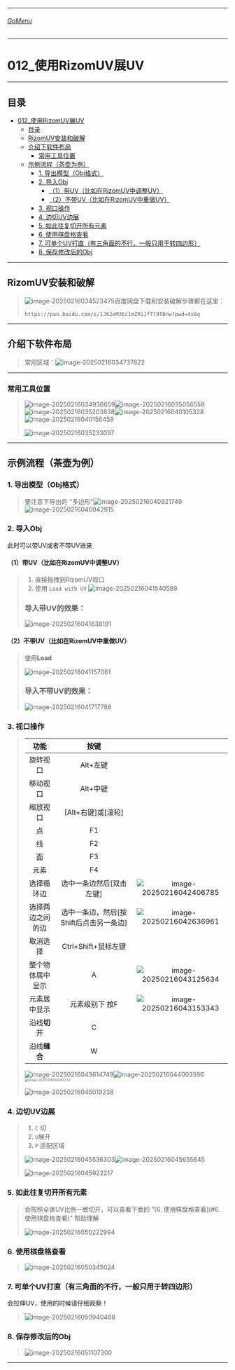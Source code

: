 

___________________________________________________________________________________________
###### [GoMenu](../3DMaxBasicsMenu.md)
___________________________________________________________________________________________
# 012_使用RizomUV展UV


___________________________________________________________________________________________


## 目录

- [012\_使用RizomUV展UV](#012_使用rizomuv展uv)
  - [目录](#目录)
  - [RizomUV安装和破解](#rizomuv安装和破解)
  - [介绍下软件布局](#介绍下软件布局)
    - [常用工具位置](#常用工具位置)
  - [示例流程（茶壶为例）](#示例流程茶壶为例)
    - [1. 导出模型（Obj格式）](#1-导出模型obj格式)
    - [2. 导入Obj](#2-导入obj)
      - [（1）带UV（比如在RizomUV中调整UV）](#1带uv比如在rizomuv中调整uv)
      - [（2）不带UV（比如在RizomUV中重做UV）](#2不带uv比如在rizomuv中重做uv)
    - [3. 视口操作](#3-视口操作)
    - [4. 边切UV边展](#4-边切uv边展)
    - [5. 如此往复切开所有元素](#5-如此往复切开所有元素)
    - [6. 使用棋盘格查看](#6-使用棋盘格查看)
    - [7. 可单个UV打直（有三角面的不行，一般只用于转四边形）](#7-可单个uv打直有三角面的不行一般只用于转四边形)
    - [8. 保存修改后的Obj](#8-保存修改后的obj)


------

## RizomUV安装和破解

> ![image-20250216034523475](./Image/3DMaxBaseV012/image-20250216034523475.png)百度网盘下载和安装破解步骤都在这里：
>
> ```
> https://pan.baidu.com/s/1J02eM3Ec1mZRiJfTl9TBnw?pwd=4x8q
> ```

------

## 介绍下软件布局

> 常用区域：![image-20250216034737822](./Image/3DMaxBaseV012/image-20250216034737822.png)

------

### 常用工具位置

> ![image-20250216034936659](./Image/3DMaxBaseV012/image-20250216034936659.png)![image-20250216035056558](./Image/3DMaxBaseV012/image-20250216035056558.png)![image-20250216035203838](./Image/3DMaxBaseV012/image-20250216035203838.png)![image-20250216040105328](./Image/3DMaxBaseV012/image-20250216040105328.png)![image-20250216040156459](./Image/3DMaxBaseV012/image-20250216040156459.png)
>
> ![image-20250216035233097](./Image/3DMaxBaseV012/image-20250216035233097.png)

------

## 示例流程（茶壶为例）

### 1. 导出模型（Obj格式）

> 要注意下导出的 "多边形"![image-20250216040921749](./Image/3DMaxBaseV012/image-20250216040921749.png)![image-20250216040942915](./Image/3DMaxBaseV012/image-20250216040942915.png)

### 2. 导入Obj

此时可以带UV或者不带UV进来

#### （1）带UV（比如在RizomUV中调整UV）

> 1. 直接拖拽到RizomUV视口
> 2. 使用 `Load with UV` ![image-20250216041540589](./Image/3DMaxBaseV012/image-20250216041540589.png)
>
> ### 导入带UV的效果：
>
> ![image-20250216041638191](./Image/3DMaxBaseV012/image-20250216041638191.png)

#### （2）不带UV（比如在RizomUV中重做UV）

> 使用**Load**
>
> ![image-20250216041157061](./Image/3DMaxBaseV012/image-20250216041157061.png)
>
> ### 导入不带UV的效果：
>
> ![image-20250216041717788](./Image/3DMaxBaseV012/image-20250216041717788.png)

### 3. 视口操作

> |       功能       |                  按键                   |                                                              |
> | :--------------: | :-------------------------------------: | :----------------------------------------------------------: |
> |     旋转视口     |                Alt+左键                 |                                                              |
> |     移动视口     |                Alt+中键                 |                                                              |
> |     缩放视口     |           [Alt+右键]或[滚轮]            |                                                              |
> |        点        |                   F1                    |                                                              |
> |        线        |                   F2                    |                                                              |
> |        面        |                   F3                    |                                                              |
> |       元素       |                   F4                    |                                                              |
> |    选择循环边    |        选中一条边然后[双击左键]         | ![image-20250216042406785](./Image/3DMaxBaseV012/image-20250216042406785.png) |
> | 选择两边之间的边 | 选中一条边，然后[按Shift后点击另一条边] | ![image-20250216042636961](./Image/3DMaxBaseV012/image-20250216042636961.png) |
> |     取消选择     |           Ctrl+Shift+鼠标左键           |                                                              |
> | 整个物体居中显示 |                    A                    | ![image-20250216043125634](./Image/3DMaxBaseV012/image-20250216043125634.png) |
> |   元素居中显示   |             元素级别下 按F              | ![image-20250216043153343](./Image/3DMaxBaseV012/image-20250216043153343.png) |
> |   沿线**切**开   |                    C                    |                                                              |
> |   沿线**缝合**   |                    W                    |                                                              |
>
> ![image-20250216043614749](./Image/3DMaxBaseV012/image-20250216043614749.png)![image-20250216044003596](./Image/3DMaxBaseV012/image-20250216044003596.png)<img src="./Image/3DMaxBaseV012/image-20250216044452234.png" alt="image-20250216044452234" style="zoom:50%;" />
>
> ![image-20250216045019238](./Image/3DMaxBaseV012/image-20250216045019238.png)

### 4. 边切UV边展

> 1. `C` 切
> 2. `U`展开
> 3. `P` 适配区域
>
> ![image-20250216045536303](./Image/3DMaxBaseV012/image-20250216045536303.png)![image-20250216045655645](./Image/3DMaxBaseV012/image-20250216045655645.png)
>
> ![image-20250216045922217](./Image/3DMaxBaseV012/image-20250216045922217.png)

### 5. 如此往复切开所有元素

> 会按照全体UV比例一致切开，可以查看下面的 "[6. 使用棋盘格查看](#6. 使用棋盘格查看)" 帮助理解
>
> ![image-20250216050222994](./Image/3DMaxBaseV012/image-20250216050222994.png)

### 6. 使用棋盘格查看

> ![image-20250216050345024](./Image/3DMaxBaseV012/image-20250216050345024.png)

### 7. 可单个UV打直（有三角面的不行，一般只用于转四边形）

会拉伸UV，使用的时候请仔细观察！

> ![image-20250216050940488](./Image/3DMaxBaseV012/image-20250216050940488.png)

### 8. 保存修改后的Obj

> ![image-20250216051107300](./Image/3DMaxBaseV012/image-20250216051107300.png)

------
